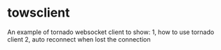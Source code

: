 # towsclient
An example of tornado websocket client to show:
1, how to use tornado client
2, auto reconnect when lost the connection
